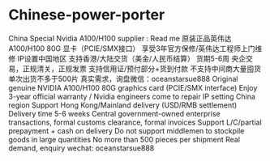 # Chinese-power-porter
China Special Nvidia A100/H100 supplier : Read me
原装正品英伟达A100/H100 80G 显卡（PCIE/SMX接口）
享受3年官方保修/英伟达工程师上门维修
IP设置中国地区
支持香港/大陆交货（美金/人民币结算）
货期5-6周
央企交易，正规清关，正规发票
支持信用证/预付部分+货到付款
不支持中间商大量囤货
单次出货不多于500片
真实需求，询盘微信：oceanstarsue888
Original genuine NVIDIA A100/H100 80G graphics card (PCIE/SMX interface)
Enjoy 3-year official warranty / Nvidia engineers come to repair
IP setting China region
Support Hong Kong/Mainland delivery (USD/RMB settlement)
Delivery time 5-6 weeks
Central government-owned enterprise transactions, formal customs clearance, formal invoices
Support L/C/partial prepayment + cash on delivery
Do not support middlemen to stockpile goods in large quantities
No more than 500 pieces per shipment
Real demand, enquiry wechat: oceanstarsue888
